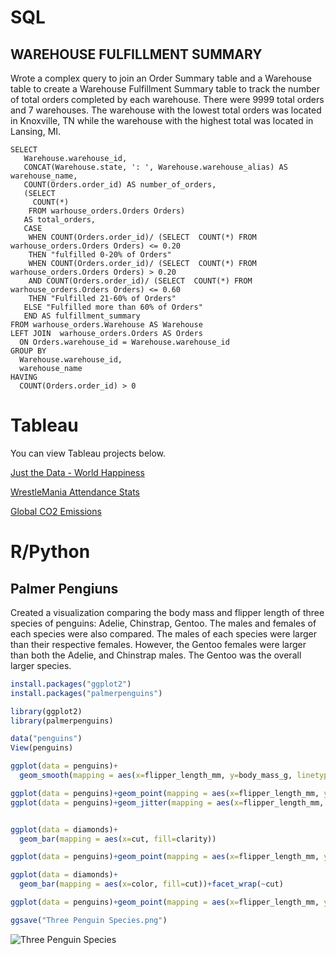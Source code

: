# SQL
## WAREHOUSE FULFILLMENT SUMMARY

Wrote a complex query to join an Order Summary table and a Warehouse table to create a Warehouse Fulfillment Summary table to track the number of total orders completed by each warehouse. There were 9999 total orders and 7 warehouses. The warehouse with the lowest total orders was located in Knoxville, TN while the warehouse with the highest total was located in Lansing, MI. 

```MySQL
SELECT 
   Warehouse.warehouse_id,
   CONCAT(Warehouse.state, ': ', Warehouse.warehouse_alias) AS warehouse_name,
   COUNT(Orders.order_id) AS number_of_orders,
   (SELECT 
     COUNT(*)
    FROM warhouse_orders.Orders Orders)
   AS total_orders,
   CASE 
    WHEN COUNT(Orders.order_id)/ (SELECT  COUNT(*) FROM warhouse_orders.Orders Orders) <= 0.20
    THEN "fulfilled 0-20% of Orders"
    WHEN COUNT(Orders.order_id)/ (SELECT  COUNT(*) FROM warhouse_orders.Orders Orders) > 0.20
    AND COUNT(Orders.order_id)/ (SELECT  COUNT(*) FROM warhouse_orders.Orders Orders) <= 0.60
    THEN "Fulfilled 21-60% of Orders"
   ELSE "Fulfilled more than 60% of Orders"
   END AS fulfillment_summary
FROM warhouse_orders.Warehouse AS Warehouse
LEFT JOIN  warhouse_orders.Orders AS Orders
  ON Orders.warehouse_id = Warehouse.warehouse_id
GROUP BY 
  Warehouse.warehouse_id,
  warehouse_name
HAVING
  COUNT(Orders.order_id) > 0
```  
# Tableau

You can view Tableau projects below.

[Just the Data - World Happiness](https://public.tableau.com/views/JusttheData-WorldHappiness_16454917106770/Dashboard1?:language=en-US&:display_count=n&:origin=viz_share_link)

[WrestleMania Attendance Stats](https://public.tableau.com/views/WrestleManiaAttendanceStats/Sheet1?:language=en-US&:display_count=n&:origin=viz_share_link)

[Global CO2 Emissions](https://public.tableau.com/views/GlobalCO2Emissions_16454879666530/Sheet1?:language=en-US&:display_count=n&:origin=viz_share_link)

# R/Python
## Palmer Pengiuns

Created a visualization comparing the body mass and flipper length of three species of penguins: Adelie, Chinstrap, Gentoo. The males and females of each species were also compared. The males of each species were larger than their respective females. However, the Gentoo females were larger than both the Adelie, and Chinstrap males. The Gentoo was the overall larger species. 

```R
install.packages("ggplot2")
install.packages("palmerpenguins")

library(ggplot2)
library(palmerpenguins)

data("penguins")
View(penguins)

ggplot(data = penguins)+
  geom_smooth(mapping = aes(x=flipper_length_mm, y=body_mass_g, linetype=species), color="purple")

ggplot(data = penguins)+geom_point(mapping = aes(x=flipper_length_mm, y=body_mass_g, alpha=species), color="purple")+geom_smooth(mapping = aes(x=flipper_length_mm, y=body_mass_g))
ggplot(data = penguins)+geom_jitter(mapping = aes(x=flipper_length_mm, y=body_mass_g, alpha=species), color="purple")


ggplot(data = diamonds)+
  geom_bar(mapping = aes(x=cut, fill=clarity))

ggplot(data = penguins)+geom_point(mapping = aes(x=flipper_length_mm, y=body_mass_g, alpha=species), color="purple")+facet_wrap(~species)

ggplot(data = diamonds)+
  geom_bar(mapping = aes(x=color, fill=cut))+facet_wrap(~cut)

ggplot(data = penguins)+geom_point(mapping = aes(x=flipper_length_mm, y=body_mass_g, color=species))+facet_grid(~sex)

ggsave("Three Penguin Species.png")
```
![Three Penguin Species](https://user-images.githubusercontent.com/11672093/164946552-69bbdb2f-f767-4998-94c4-9b513515b694.png)

